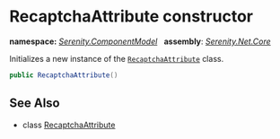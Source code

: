 # RecaptchaAttribute constructor
**namespace:** *[Serenity.ComponentModel](../../README.md#serenity.componentmodel-namespace)*   **assembly**: *[Serenity.Net.Core](../../README.md)*

Initializes a new instance of the [`RecaptchaAttribute`](../RecaptchaAttribute.md) class.

```csharp
public RecaptchaAttribute()
```

## See Also

* class [RecaptchaAttribute](../RecaptchaAttribute.md)